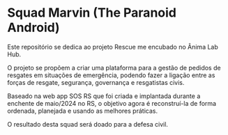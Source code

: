 # Squad Marvin (The Paranoid Android)

Este repositório se dedica ao projeto Rescue me encubado no Ânima Lab Hub.


O projeto se propõem a criar uma plataforma para a gestão de pedidos de resgates em situações de emergência, podendo fazer a ligação entre as forças de resgate, segurança, governança e resgatistas civis.


Baseado na web app SOS RS que foi criada e implantada durante a enchente de maio/2024 no RS, o objetivo agora é reconstruí-la de forma ordenada, planejada e usando as melhores práticas.


O resultado desta squad será doado para a defesa civil.

